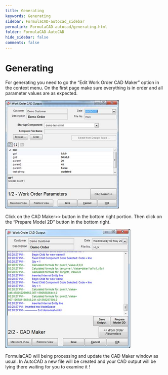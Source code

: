 ```yaml
---
title: Generating
keywords: Generating
sidebar: FormulaCAD-autocad_sidebar
permalink: FormulaCAD-autocad/generating.html
folder: FormulaCAD-AutoCAD
hide_sidebar: false
comments: false
---
```

# Generating

For generating you need to go the “Edit Work Order CAD Maker” option in the context menu. On the first page make sure everything is in order and all parameter values are as expected.

![](/images/generating-work-order-cad-output.jpg)

Click on the CAD Maker>> button in the bottom right portion. Then click on the “Prepare Model 2D” button in the bottom right.

![](/images/generating-work-order-cad-maker.jpg)

FormulaCAD will being processing and update the CAD Maker window as usual. In AutoCAD a new file will be created and your CAD output will be lying there waiting for you to examine it !
